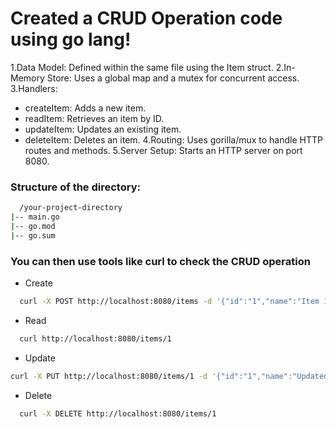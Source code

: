 #  Created a CRUD Operation code using go lang!

1.Data Model: Defined within the same file using the Item struct.
2.In-Memory Store: Uses a global map and a mutex for concurrent access.
3.Handlers:
- createItem: Adds a new item.
- readItem: Retrieves an item by ID.
- updateItem: Updates an existing item.
- deleteItem: Deletes an item.
4.Routing: Uses gorilla/mux to handle HTTP routes and methods.
5.Server Setup: Starts an HTTP server on port 8080.
 
### Structure of the directory: 
```bash
  /your-project-directory
|-- main.go
|-- go.mod
|-- go.sum

```
### You can then use tools like curl to check the CRUD operation
- Create
```bash
  curl -X POST http://localhost:8080/items -d '{"id":"1","name":"Item 1"}' -H "Content-Type: application/json"
```
- Read
```bash
  curl http://localhost:8080/items/1
```
- Update
```bash
curl -X PUT http://localhost:8080/items/1 -d '{"id":"1","name":"Updated Item"}' -H "Content-Type: application/json"
```
- Delete
```bash
  curl -X DELETE http://localhost:8080/items/1
```
